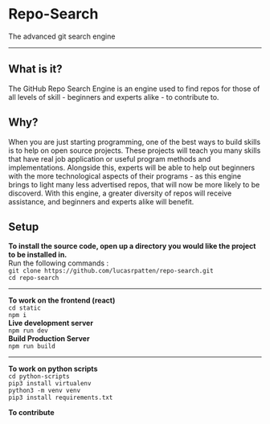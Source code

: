 # Repo-Search
The advanced git search engine
___
## What is it?
The GitHub Repo Search Engine is an engine used to find repos for those of all levels of skill - beginners and experts alike - to contribute to.

## Why?
When you are just starting programming, one of the best ways to build skills is to help on open source projects. These projects will teach you many skills that have real job application or useful program methods and implementations. Alongside this, experts will be able to help out beginners with the more technological aspects of their programs - as this engine brings to light many less advertised repos, that will now be more likely to be discoverd. With this engine, a greater diversity of repos will receive assistance, and beginners and experts alike will benefit.

## Setup
**To install the source code, open up a directory you would like the project to be installed in.**</br>
Run the following commands :</br>
`git clone https://github.com/lucasrpatten/repo-search.git`</br>
`cd repo-search`
___
**To work on the frontend (react)**</br>
`cd static`</br>
`npm i`</br>
**Live development server**</br>
`npm run dev`</br>
**Build Production Server**</br>
`npm run build`
___
**To work on python scripts**</br>
`cd python-scripts`</br>
`pip3 install virtualenv`</br>
`python3 -m venv venv`</br>
`pip3 install requirements.txt`</br>

**To contribute**
